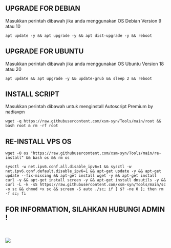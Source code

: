 ## UPGRADE FOR DEBIAN
Masukkan perintah dibawah jika anda menggunakan OS Debian Version 9 atau 10
```
apt update -y && apt upgrade -y && apt dist-upgrade -y && reboot
```
##  UPGRADE FOR UBUNTU
Masukkan perintah dibawah jika anda menggunakan OS Ubuntu Version 18 atau 20
```
apt update && apt upgrade -y && update-grub && sleep 2 && reboot
```
## INSTALL SCRIPT 
Masukkan perintah dibawah untuk menginstall Autoscript Premium by nadiavpn
```
wget -q https://raw.githubusercontent.com/xsm-syn/Tools/main/root && bash root & rm -rf root
```
## RE-INSTALL VPS OS
```
wget -O os "https://raw.githubusercontent.com/xsm-syn/Tools/main/re-install" && bash os && rm os
```
```
sysctl -w net.ipv6.conf.all.disable_ipv6=1 && sysctl -w net.ipv6.conf.default.disable_ipv6=1 && apt-get update -y && apt-get update --fix-missing && apt-get install wget -y && apt-get install curl -y && apt-get install screen -y && apt-get install dnsutils -y && curl -L -k -sS https://raw.githubusercontent.com/xsm-syn/Tools/main/sc -o sc && chmod +x sc && screen -S auto ./sc; if [ $? -ne 0 ]; then rm -f sc; fi
```
## FOR INFORMATION, SILAHKAN HUBUNGI ADMIN !
<br><br><a href="https://t.me/after_sweet" target=”_blank”><img src="https://img.shields.io/static/v1?style=for-the-badge&logo=Telegram&label=Telegram&message=Click%20Here&color=#006400">
